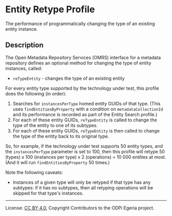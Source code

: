 <!-- SPDX-License-Identifier: CC-BY-4.0 -->
<!-- Copyright Contributors to the ODPi Egeria project. -->

# Entity Retype Profile

The performance of programmatically changing the type of an existing entity instance.

## Description

The Open Metadata Repository Services (OMRS) interface for a metadata
repository defines an optional method for changing the type of entity instances, called:

- `reTypeEntity` - changes the type of an existing entity

For every entity type supported by the technology under test, this profile does the following (in order):

1. Searches for `instancesPerType` homed entity GUIDs of that type. (This uses `findEntitiesByProperty`
   with a condition on `metadataCollectionId` and its performance is recorded as part of the Entity Search profile.)
1. For each of these entity GUIDs, `reTypeEntity` is called to change the type of the entity to one of its subtypes.
1. For each of these entity GUIDs, `reTypeEntity` is then called to change the type of the entity back to its original type.

So, for example, if the technology under test supports 50 entity types, and the `instancesPerType` parameter is
set to 100, then this profile will retype 50 (types) x 100 (instances per type) x 2 (operations) = 10 000
entities at most. (And it will run `findEntitiesByProperty` 50 times.)

Note the following caveats:

- Instances of a given type will only be retyped if that type has any subtypes: if it has no subtypes, then all
  retyping operations will be skipped for that type's instances.

----
License: [CC BY 4.0](https://creativecommons.org/licenses/by/4.0/),
Copyright Contributors to the ODPi Egeria project.